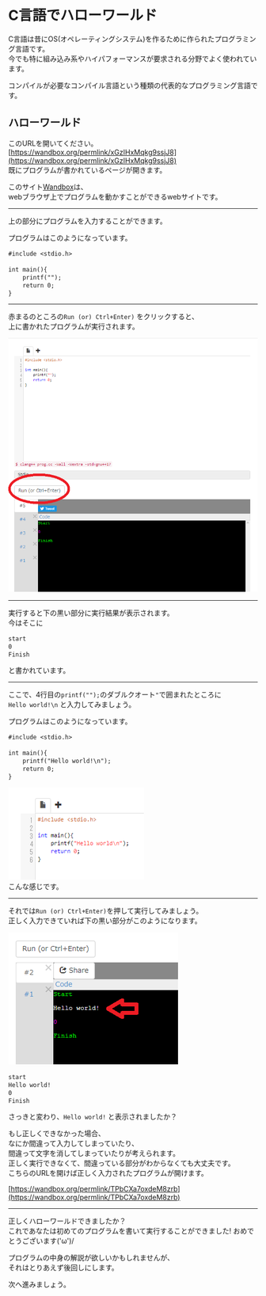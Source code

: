 # C言語でハローワールド

C言語は昔にOS(オペレーティングシステム)を作るために作られたプログラミング言語です。  
今でも特に組み込み系やハイパフォーマンスが要求される分野でよく使われています。

コンパイルが必要なコンパイル言語という種類の代表的なプログラミング言語です。

## ハローワールド

このURLを開いてください。  
[https://wandbox.org/permlink/xGzIHxMqkg9ssjJ8](https://wandbox.org/permlink/xGzIHxMqkg9ssjJ8)  
既にプログラムが書かれているページが開きます。  

このサイト[Wandbox](https://wandbox.org)は、  
webブラウザ上でプログラムを動かすことができるwebサイトです。

---

上の部分にプログラムを入力することができます。  

プログラムはこのようになっています。

	#include <stdio.h>
	
	int main(){
		printf("");
		return 0;
	}

---

赤まるのところの`Run (or) Ctrl+Enter)` をクリックすると、  
上に書かれたプログラムが実行されます。  

![](./img/2-1-1.png)

---

実行すると下の黒い部分に実行結果が表示されます。  
今はそこに

	start
	0
	Finish

と書かれています。

---

ここで、4行目の`printf("");`のダブルクオート`"`で囲まれたところに  
`Hello world!\n` と入力してみましょう。

プログラムはこのようになっています。

	#include <stdio.h>
	
	int main(){
		printf("Hello world!\n");
		return 0;
	}

![](./img/2-1-2.png)  
こんな感じです。  

---

それでは`Run (or) Ctrl+Enter)`を押して実行してみましょう。  
正しく入力できていれば下の黒い部分がこのようになります。

![](./img/2-1-3.png)

	start
	Hello world!
	0
	Finish

さっきと変わり、`Hello world!` と表示されましたか？

もし正しくできなかった場合、  
なにか間違って入力してしまっていたり、  
間違って文字を消してしまっていたりが考えられます。  
正しく実行できなくて、間違っている部分がわからなくても大丈夫です。  
こちらのURLを開けば正しく入力されたプログラムが開けます。

[https://wandbox.org/permlink/TPbCXa7oxdeM8zrb](https://wandbox.org/permlink/TPbCXa7oxdeM8zrb)

---

正しくハローワールドできましたか？  
これであなたは初めてのプログラムを書いて実行することができました!
おめでとうございます\('ω')/  

プログラムの中身の解説が欲しいかもしれませんが、  
それはとりあえず後回しにします。

次へ進みましょう。

